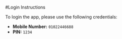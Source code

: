 #Login Instructions

To login the app, please use the following credentials:

- **Mobile Number:** `01022446688`
- **PIN:** `1234`